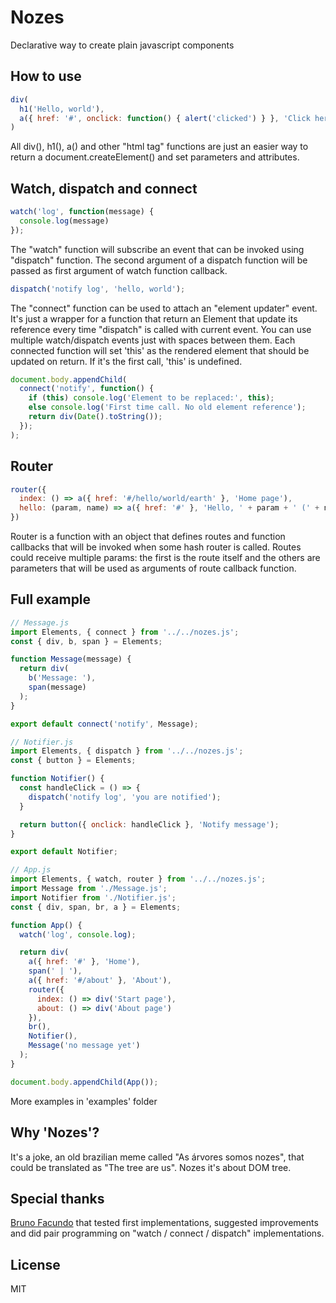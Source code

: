 # Nozes
Declarative way to create plain javascript components

## How to use
```javascript
div(
  h1('Hello, world'),
  a({ href: '#', onclick: function() { alert('clicked') } }, 'Click here')
)
```
All div(), h1(), a() and other "html tag" functions are just an easier way to return a document.createElement() and set parameters and attributes.

## Watch, dispatch and connect
```javascript
watch('log', function(message) {
  console.log(message)
});
```
The "watch" function will subscribe an event that can be invoked using "dispatch" function. The second argument of a dispatch function will be passed as first argument of watch function callback.
```javascript
dispatch('notify log', 'hello, world');
```
The "connect" function can be used to attach an "element updater" event. It's just a wrapper for a function that return an Element that update its reference every time "dispatch" is called with current event. You can use multiple watch/dispatch events just with spaces between them. Each connected function will set 'this' as the rendered element that should be updated on return. If it's the first call, 'this' is undefined.
```javascript
document.body.appendChild(
  connect('notify', function() {
    if (this) console.log('Element to be replaced:', this);
    else console.log('First time call. No old element reference');
    return div(Date().toString());
  });
);
```

## Router
```javascript
router({
  index: () => a({ href: '#/hello/world/earth' }, 'Home page'),
  hello: (param, name) => a({ href: '#' }, 'Hello, ' + param + ' (' + name + ')')
})
```
Router is a function with an object that defines routes and function callbacks that will be invoked when some hash router is called. Routes could receive multiple params: the first is the route itself and the others are parameters that will be used as arguments of route callback function.

## Full example
```javascript
// Message.js
import Elements, { connect } from '../../nozes.js';
const { div, b, span } = Elements;

function Message(message) {
  return div(
    b('Message: '),
    span(message)
  );
}

export default connect('notify', Message);
```
```javascript
// Notifier.js
import Elements, { dispatch } from '../../nozes.js';
const { button } = Elements;

function Notifier() {
  const handleClick = () => {
    dispatch('notify log', 'you are notified');
  }

  return button({ onclick: handleClick }, 'Notify message');
}

export default Notifier;
```
```javascript
// App.js
import Elements, { watch, router } from '../../nozes.js';
import Message from './Message.js';
import Notifier from './Notifier.js';
const { div, span, br, a } = Elements;

function App() {
  watch('log', console.log);

  return div(
    a({ href: '#' }, 'Home'),
    span(' | '),
    a({ href: '#/about' }, 'About'),
    router({
      index: () => div('Start page'),
      about: () => div('About page')
    }),
    br(),
    Notifier(),
    Message('no message yet')
  );
}

document.body.appendChild(App());
```
More examples in 'examples' folder

## Why 'Nozes'?
It's a joke, an old brazilian meme called "As árvores somos nozes", that could be translated as "The tree are us". Nozes it's about DOM tree.

## Special thanks
[Bruno Facundo](http://github.com/BrunoFacundo) that tested first implementations, suggested improvements and did pair programming on "watch / connect / dispatch" implementations.

## License
MIT

